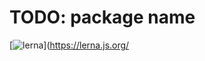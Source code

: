 # TODO: package name

[![lerna](https://img.shields.io/badge/maintained%20with-lerna-cc00ff.svg)](https://lerna.js.org/